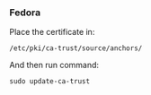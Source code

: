 ### Fedora

Place the certificate in:

```
/etc/pki/ca-trust/source/anchors/
```

And then run command:

```
sudo update-ca-trust
```